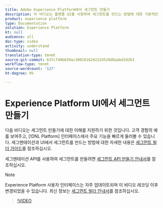 ```yaml
---
title: Adobe Experience Platform에서 세그먼트 만들기
description: 이 비디오는 플랫폼 UI를 사용하여 세그먼트를 만드는 방법에 대한 기본적인 이해를 제공합니다.
product: experience platform
type: Documentation
solution: Experience Platform
kt: null
audience: all
doc-type: video
activity: understand
thumbnail: null
translation-type: tm+mt
source-git-commit: b37cf48b839ac30026162d2224528d8aabd3d263
workflow-type: tm+mt
source-wordcount: '127'
ht-degree: 0%

---
```



# Experience Platform UI에서 세그먼트 만들기

다음 비디오는 세그먼트 만들기에 대한 이해를 지원하기 위한 것입니다. 고객 경험의 예를 보여주고, [!DNL Platform] 인터페이스에서 주요 기능을 빠르게 둘러볼 수 있습니다. 세그멘테이션과 UI에서 세그먼트를 만드는 방법에 대한 자세한 내용은 [세그먼트 빌더 가이드](../ui/segment-builder.md)를 참조하십시오.

세그멘테이션 API를 사용하여 세그먼트를 만들려면 [세그먼트 API 만들기 안내서](../tutorials/create-a-segment.md)를 참조하십시오.

>[!NOTE]
>
>Experience Platform 사용자 인터페이스는 자주 업데이트되며 이 비디오 레코딩 이후 변경되었을 수 있습니다. 최신 정보는 [세그먼트 빌더 안내서](../ui/segment-builder.md)를 참조하십시오.

>[!VIDEO](https://video.tv.adobe.com/v/27254?quality=12&learn=on)